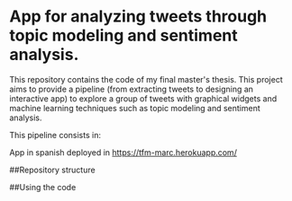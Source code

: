 # App for analyzing tweets through topic modeling and sentiment analysis.


This repository contains the code of my final master's thesis. This project aims to provide a pipeline (from extracting tweets to designing an interactive app) to explore a group of tweets 
with graphical widgets and machine learning techniques such as topic modeling and sentiment analysis.

This pipeline consists in:


App in spanish deployed in https://tfm-marc.herokuapp.com/

##Repository structure

##Using the code
